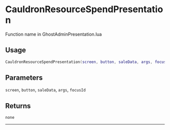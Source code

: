 # CauldronResourceSpendPresentation
Function name in GhostAdminPresentation.lua
## Usage
```lua
CauldronResourceSpendPresentation(screen, button, saleData, args, focusId)
```
## Parameters
`screen`, `button`, `saleData`, `args`, `focusId`
## Returns
`none`

---